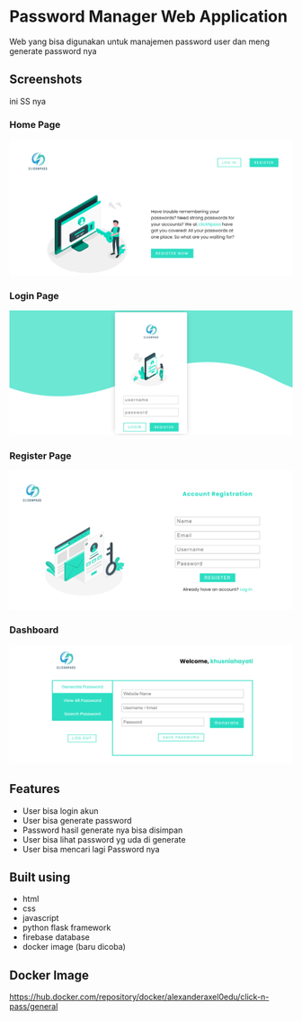 # Password Manager Web Application

Web yang bisa digunakan untuk manajemen password user dan meng generate password nya

## Screenshots

ini SS nya

### Home Page

![Home Page](./screenshots/Home.png "Home Page")

### Login Page

![Login Page](./screenshots/Login.png "Login Page")

### Register Page

![Register Page](./screenshots/Register.png "Register Page")

### Dashboard

![Main Dashboard](./screenshots/Dashboard.png "Main Dashboard")

## Features

- User bisa login akun
- User bisa generate password
- Password hasil generate nya bisa disimpan
- User bisa lihat password yg uda di generate
- User bisa mencari lagi Password nya

## Built using

- html
- css
- javascript
- python flask framework
- firebase database
- docker image (baru dicoba)

## Docker Image

https://hub.docker.com/repository/docker/alexanderaxel0edu/click-n-pass/general
